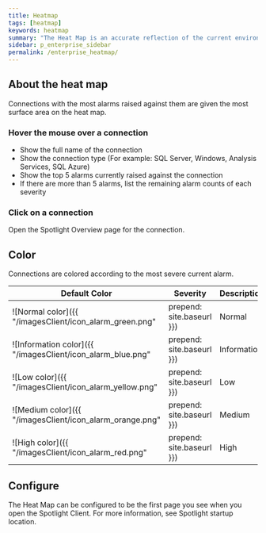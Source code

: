 ```yaml
---
title: Heatmap
tags: [heatmap]
keywords: heatmap
summary: "The Heat Map is an accurate reflection of the current environment. The Heat Map organizes connections based on the comparative number and severity of alarms raised against them. It refreshes itself automatically when connections are added and removed and when there is a change in the alarm status of the connections. Connections are removed from the heat map when monitoring is disabled and while they are in planned outage. The Heat Map answers the question: Which monitored connections require the most urgent attention?"
sidebar: p_enterprise_sidebar
permalink: /enterprise_heatmap/
---
```



## About the heat map
Connections with the most alarms raised against them are given the most surface area on the heat map.

### Hover the mouse over a connection

*  Show the full name of the connection
*  Show the connection type (For example: SQL Server, Windows, Analysis Services, SQL Azure)
*  Show the top 5 alarms currently raised against the connection
*  If there are more than 5 alarms, list the remaining alarm counts of each severity

### Click on a connection

Open the Spotlight Overview page for the connection.

## Color

Connections are colored according to the most severe current alarm.

Default Color | Severity | Description
--------------|----------|------------
![Normal color]({{ "/imagesClient/icon_alarm_green.png" | prepend: site.baseurl }})  | Normal | No alarms are raised against this connection.
![Information color]({{ "/imagesClient/icon_alarm_blue.png" | prepend: site.baseurl }})  | Information | At least one information alarm is raised against this connection. No other alarms are raised.
![Low color]({{ "/imagesClient/icon_alarm_yellow.png" | prepend: site.baseurl }})  | Low | At least one low severity alarm is raised against this connection. No high or medium severity alarms are raised.
![Medium color]({{ "/imagesClient/icon_alarm_orange.png" | prepend: site.baseurl }})  | Medium | At least one medium severity alarm is raised against this connection. No high severity alarms are raised.
![High color]({{ "/imagesClient/icon_alarm_red.png" | prepend: site.baseurl }})  | High | At least one high severity alarm is raised against this connection.


## Configure
The Heat Map can be configured to be the first page you see when you open the Spotlight Client. For more information, see Spotlight startup location.
